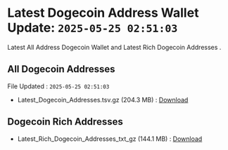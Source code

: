 # Latest Dogecoin Address Wallet Update: `2025-05-25 02:51:03`

Latest All Address Dogecoin Wallet and Latest Rich Dogecoin Addresses .

## All Dogecoin Addresses

File Updated : `2025-05-25 02:51:03`

- Latest_Dogecoin_Addresses.tsv.gz (204.3 MB) : [Download](https://github.com/Pymmdrza/Rich-Address-Wallet/releases/tag/Dogecoin)

## Dogecoin Rich Addresses

- Latest_Rich_Dogecoin_Addresses_txt_gz (144.1 MB) : [Download](https://github.com/Pymmdrza/Rich-Address-Wallet/releases/tag/Dogecoin)
